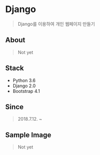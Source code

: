 # Django
> Django를 이용하여 개인 웹페이지 만들기

## About
> Not yet

## Stack
- Python 3.6
- Django 2.0
- Bootstrap 4.1

## Since
> 2018.7.12. ~

## Sample Image
> Not yet

